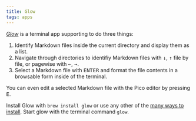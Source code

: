 ```yaml
---
title: Glow
tags: apps
---
```

[<cite>Glow</cite>](https://github.com/charmbracelet/glow) is a terminal app supporting to do three things:

1. Identify Markdown files inside the current directory and display them as a list.
2. Navigate through directories to identifiy Markdown files with <kbd>↓</kbd>, <kbd>↑</kbd> file by file, or pagewise with <kbd>←</kbd>, <kbd>→</kbd>.
3. Select a Markdown file with <kbd>ENTER</kbd> and format the file contents in a browsable form inside of the terminal.

You can even edit a selected Markdown file with the Pico editor by pressing <kbd>E</kbd>.

Install Glow with `brew install glow` or use any other of the [many ways to install](https://github.com/charmbracelet/glow?tab=readme-ov-file#installation). Start glow with the terminal command `glow`.